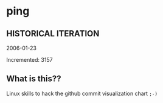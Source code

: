 # ping

## HISTORICAL ITERATION
2006-01-23

Incremented: 3157

## What is this?? 
Linux skills to hack the github commit visualization chart `;-)`
